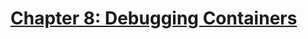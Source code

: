 # [Chapter 8: Debugging Containers](https://github.com/rusrushal13/Docker-Up-and-Running-Notes/blob/master/Chapter8.md#chapter-8-debugging-containers)